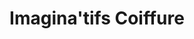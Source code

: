 ---
title: "Imagina'tifs Coiffure"
url: /saint-christo-en-jarez/imaginatifs-coiffure/
shop: Friseur
---